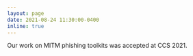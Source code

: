 ```yaml
---
layout: page
date: 2021-08-24 11:30:00-0400
inline: true
---
```


Our work on MITM phishing toolkits was accepted at CCS 2021.
